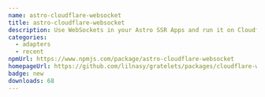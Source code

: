 ```yaml
---
name: astro-cloudflare-websocket
title: astro-cloudflare-websocket
description: Use WebSockets in your Astro SSR Apps and run it on Cloudflare Workers.
categories:
  - adapters
  - recent
npmUrl: https://www.npmjs.com/package/astro-cloudflare-websocket
homepageUrl: https://github.com/lilnasy/gratelets/packages/cloudflare-websocket
badge: new
downloads: 68
---
```

